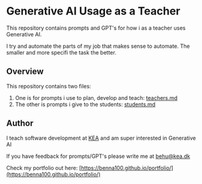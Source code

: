# Generative AI Usage as a Teacher



This repository contains prompts and GPT's for how i as a teacher uses Generative AI. 

I try and automate the parts of my job that makes sense to automate. The smaller and more specifi the task the better.



## Overview

This repository contains two files:

1. One is for prompts i use to plan, develop and teach: [teachers.md](teachers.md)
2. The other is prompts i give to the students: [students.md](students.md)



## Author

I teach software development at [KEA](https://kea.dk) and am super interested in Generative AI

If you have feedback for prompts/GPT's please write me at [behu@kea.dk](behu@kea.dk)

Check my portfolio out here: [https://benna100.github.io/portfolio/](https://benna100.github.io/portfolio/)
